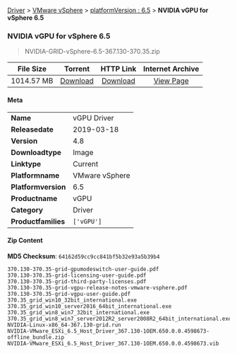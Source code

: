 
[Driver](/README.md)  >  [VMware vSphere](/index/Driver/VMware_vSphere.md)  >  [platformVersion : 6.5](/index/Driver/VMware_vSphere/6.5.md)  >  **NVIDIA vGPU for vSphere 6.5**


###    NVIDIA vGPU for vSphere 6.5

> NVIDIA-GRID-vSphere-6.5-367.130-370.35.zip   


| **File Size** | **Torrent**  | **HTTP Link** | **Internet Archive** |
|:-------------:|:------------:|:-------------:|:--------------------:|
| 1014.57 MB |  [Download](https://archive.org/download/nvgpu_NVIDIA-GRID-vSphere-6.5-367.130-370.35.zip_ilbab38p/nvgpu_NVIDIA-GRID-vSphere-6.5-367.130-370.35.zip_ilbab38p_archive.torrent)       | [Download](https://archive.org/compress/nvgpu_NVIDIA-GRID-vSphere-6.5-367.130-370.35.zip_ilbab38p) | [View Page](https://archive.org/details/nvgpu_NVIDIA-GRID-vSphere-6.5-367.130-370.35.zip_ilbab38p)       |

#### Meta

<table>
<tr><td><strong>Name</strong></td><td>vGPU Driver</td></tr>
<tr><td><strong>Releasedate</strong></td><td>2019-03-18</td></tr>
<tr><td><strong>Version</strong></td><td>4.8</td></tr>
<tr><td><strong>Downloadtype</strong></td><td>Image</td></tr>
<tr><td><strong>Linktype</strong></td><td>Current</td></tr>
<tr><td><strong>Platformname</strong></td><td>VMware vSphere</td></tr>
<tr><td><strong>Platformversion</strong></td><td>6.5</td></tr>
<tr><td><strong>Productname</strong></td><td>vGPU</td></tr>
<tr><td><strong>Category</strong></td><td>Driver</td></tr>
<tr><td><strong>Productfamilies</strong></td><td><code>['vGPU']</code></td></tr>
</table>

#### Zip Content

**MD5 Checksum**: `64162d59cc9cc841bf5b32e93a5b39b4`

```text
370.130-370.35-grid-gpumodeswitch-user-guide.pdf
370.130-370.35-grid-licensing-user-guide.pdf
370.130-370.35-grid-third-party-licenses.pdf
370.130-370.35-grid-vgpu-release-notes-vmware-vsphere.pdf
370.130-370.35-grid-vgpu-user-guide.pdf
370.35_grid_win10_32bit_international.exe
370.35_grid_win10_server2016_64bit_international.exe
370.35_grid_win8_win7_32bit_international.exe
370.35_grid_win8_win7_server2012R2_server2008R2_64bit_international.exe
NVIDIA-Linux-x86_64-367.130-grid.run
NVIDIA-VMware_ESXi_6.5_Host_Driver_367.130-1OEM.650.0.0.4598673-offline_bundle.zip
NVIDIA-VMware_ESXi_6.5_Host_Driver_367.130-1OEM.650.0.0.4598673.vib
```